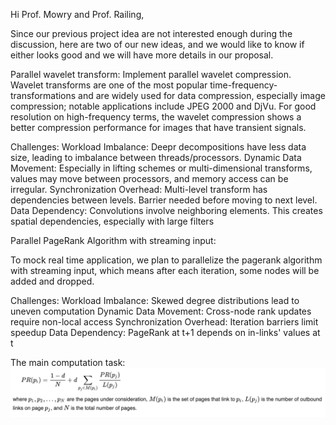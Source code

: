 

Hi Prof. Mowry and Prof. Railing,

Since our previous project idea are not interested enough during the discussion, here are two of our new ideas, and we would like to know if either looks good and we will have more details in our proposal.

Parallel wavelet transform:
Implement parallel wavelet compression. Wavelet transforms are one of the most popular time-frequency-transformations and are widely used for data compression, especially image compression; notable applications include JPEG 2000 and DjVu. For good resolution on high-frequency terms, the wavelet compression shows a better compression performance for images that have transient signals.


Challenges:
Workload Imbalance: Deepr decompositions have less data size, leading to imbalance between threads/processors.
Dynamic Data Movement: Especially in lifting schemes or multi-dimensional transforms, values may move between processors, and memory access can be irregular.
Synchronization Overhead: Multi-level transform has dependencies between levels. Barrier needed before moving to next level.
Data Dependency: Convolutions involve neighboring elements. This creates spatial dependencies, especially with large filters


Parallel PageRank Algorithm with streaming input:

To mock real time application, we plan to parallelize the pagerank algorithm with streaming input, which means after each iteration, some nodes will be added and dropped.

Challenges:
Workload Imbalance: Skewed degree distributions lead to uneven computation
Dynamic Data Movement: 	Cross-node rank updates require non-local access
Synchronization Overhead: Iteration barriers limit speedup
Data Dependency: PageRank at t+1 depends on in-links' values at t

The main computation task:
![alt text](image.png)